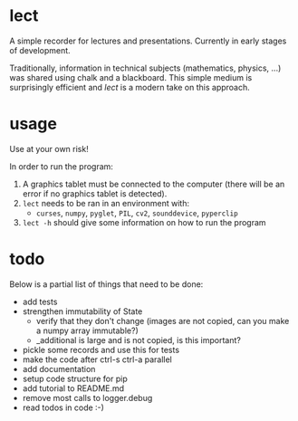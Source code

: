 # lect

A simple recorder for lectures and presentations.
Currently in early stages of development. 

Traditionally, information in technical subjects (mathematics, physics, ...)
was shared using chalk and a blackboard. This simple medium is surprisingly
efficient and *lect* is a modern take on this approach. 

# usage

Use at your own risk!

In order to run the program:

1) A graphics tablet must be connected to the computer 
   (there will be an error if no graphics tablet is detected).
2) `lect` needs to be ran in an environment with:
   - `curses`, `numpy`, `pyglet`, `PIL`, `cv2`, `sounddevice`, `pyperclip`
3) `lect -h` should give some information on how to run the program

# todo

Below is a partial list of things that need to be done:

- add tests
- strengthen immutability of State
   - verify that they don't change (images are not copied, 
     can you make a numpy array immutable?)
   - _additional is large and is not copied, is this important?
- pickle some records and use this for tests
- make the code after ctrl-s ctrl-a parallel
- add documentation
- setup code structure for pip
- add tutorial to README.md
- remove most calls to logger.debug
- read todos in code :-) 
